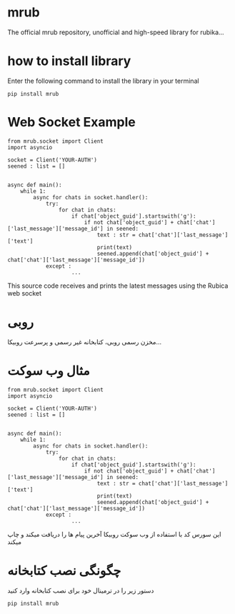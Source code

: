 # mrub
The official mrub repository, unofficial and high-speed library for rubika...
# how to install library
Enter the following command to install the library in your terminal
```
pip install mrub
```
# Web Socket Example
```
from mrub.socket import Client
import asyncio

socket = Client('YOUR-AUTH')
seened : list = []


async def main():
	while 1:
		async for chats in socket.handler():
			try:
				for chat in chats:
					if chat['object_guid'].startswith('g'):
						if not chat['object_guid'] + chat['chat']['last_message']['message_id'] in seened:
							text : str = chat['chat']['last_message']['text']
							print(text)
							seened.append(chat['object_guid'] + chat['chat']['last_message']['message_id'])
			except :
					...
```

This source code receives and prints the latest messages using the Rubica web socket

# روبی
مخزن رسمی روبی، کتابخانه غیر رسمی و پرسرعت روبیکا...

# مثال وب سوکت
```
from mrub.socket import Client
import asyncio

socket = Client('YOUR-AUTH')
seened : list = []


async def main():
	while 1:
		async for chats in socket.handler():
			try:
				for chat in chats:
					if chat['object_guid'].startswith('g'):
						if not chat['object_guid'] + chat['chat']['last_message']['message_id'] in seened:
							text : str = chat['chat']['last_message']['text']
							print(text)
							seened.append(chat['object_guid'] + chat['chat']['last_message']['message_id'])
			except :
					...
```

این سورس کد با استفاده از وب سوکت روبیکا آخرین پیام ها را دریافت میکند و چاپ میکند


# چگونگی نصب کتابخانه
دستور زیر را در ترمینال خود برای نصب کتابخانه وارد کنید

```
pip install mrub
```
